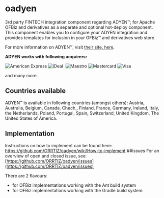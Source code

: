 # oadyen
3rd party FINTECH integration component regarding ADYEN™; for Apache OFBiz and derivatives as a separate and optional hot-deploy component. This component enables you to configure your ADYEN integration and provides templates for inclusion in your OFBiz&trade; and derivatives web store.

For more information on ADYEN&trade;, visit [their site, here](http://www.adyen.com).

**ADYEN works with following acquirers:**

![American Express](https://www.multisafepay.com/fileadmin/user_upload/amex-teaser.png "American Express")
![iDeal](https://www.multisafepay.com/fileadmin/user_upload/ideal-teaser.png "iDeal")&nbsp;
![Maestro](https://www.multisafepay.com/fileadmin/user_upload/maestro-teaser.png "Maestro")
![Mastercard](https://www.multisafepay.com/fileadmin/user_upload/mastercard-teaser.png "Mastercard")
![Visa](https://www.multisafepay.com/fileadmin/user_upload/visa-teaser.png "Visa")

and many more.

## Countries available
ADYEN™ is available in following countries (amongst others):
Austria, Australia, Belgium, Canada, Chech,, Finland, France, Germany, Ireland, Italy, the Netherlands, Poland, Portugal, Spain, Switzerland, United Kingdom, The United States of America.

## Implementation
Instructions on how to implement can be found here: https://github.com/ORRTIZ/oadyen/wiki/How-to-implement
##Issues
For an overview of open and closed issue, see: [https://github.com/ORRTIZ/oadyen/issues](https://github.com/ORRTIZ/oadyen/issues)

There are 2 flavours:
* for OFBiz implementations working with the Ant build system
* for OFBiz implementations working with the Gradle build system
